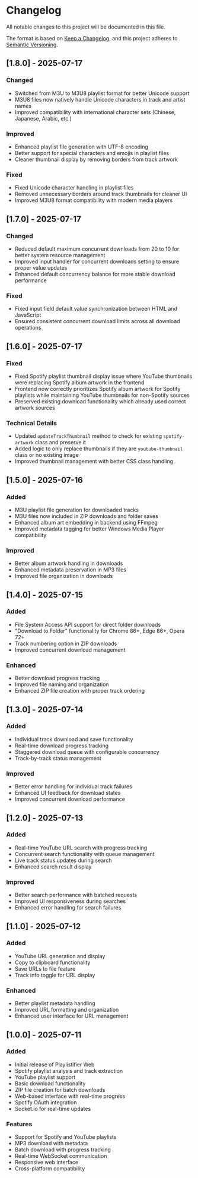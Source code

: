 # Changelog

All notable changes to this project will be documented in this file.

The format is based on [Keep a Changelog](https://keepachangelog.com/en/1.0.0/),
and this project adheres to [Semantic Versioning](https://semver.org/spec/v2.0.0.html).

## [1.8.0] - 2025-07-17

### Changed
- Switched from M3U to M3U8 playlist format for better Unicode support
- M3U8 files now natively handle Unicode characters in track and artist names
- Improved compatibility with international character sets (Chinese, Japanese, Arabic, etc.)

### Improved
- Enhanced playlist file generation with UTF-8 encoding
- Better support for special characters and emojis in playlist files
- Cleaner thumbnail display by removing borders from track artwork

### Fixed
- Fixed Unicode character handling in playlist files
- Removed unnecessary borders around track thumbnails for cleaner UI
- Improved M3U8 format compatibility with modern media players

## [1.7.0] - 2025-07-17

### Changed
- Reduced default maximum concurrent downloads from 20 to 10 for better system resource management
- Improved input handler for concurrent downloads setting to ensure proper value updates
- Enhanced default concurrency balance for more stable download performance

### Fixed
- Fixed input field default value synchronization between HTML and JavaScript
- Ensured consistent concurrent download limits across all download operations

## [1.6.0] - 2025-07-17

### Fixed
- Fixed Spotify playlist thumbnail display issue where YouTube thumbnails were replacing Spotify album artwork in the frontend
- Frontend now correctly prioritizes Spotify album artwork for Spotify playlists while maintaining YouTube thumbnails for non-Spotify sources
- Preserved existing download functionality which already used correct artwork sources

### Technical Details
- Updated `updateTrackThumbnail` method to check for existing `spotify-artwork` class and preserve it
- Added logic to only replace thumbnails if they are `youtube-thumbnail` class or no existing image
- Improved thumbnail management with better CSS class handling

## [1.5.0] - 2025-07-16

### Added
- M3U playlist file generation for downloaded tracks
- M3U files now included in ZIP downloads and folder saves
- Enhanced album art embedding in backend using FFmpeg
- Improved metadata tagging for better Windows Media Player compatibility

### Improved
- Better album artwork handling in downloads
- Enhanced metadata preservation in MP3 files
- Improved file organization in downloads

## [1.4.0] - 2025-07-15

### Added
- File System Access API support for direct folder downloads
- "Download to Folder" functionality for Chrome 86+, Edge 86+, Opera 72+
- Track numbering option in ZIP downloads
- Improved concurrent download management

### Enhanced
- Better download progress tracking
- Improved file naming and organization
- Enhanced ZIP file creation with proper track ordering

## [1.3.0] - 2025-07-14

### Added
- Individual track download and save functionality
- Real-time download progress tracking
- Staggered download queue with configurable concurrency
- Track-by-track status management

### Improved
- Better error handling for individual track failures
- Enhanced UI feedback for download states
- Improved concurrent download performance

## [1.2.0] - 2025-07-13

### Added
- Real-time YouTube URL search with progress tracking
- Concurrent search functionality with queue management
- Live track status updates during search
- Enhanced search result display

### Improved
- Better search performance with batched requests
- Improved UI responsiveness during searches
- Enhanced error handling for search failures

## [1.1.0] - 2025-07-12

### Added
- YouTube URL generation and display
- Copy to clipboard functionality
- Save URLs to file feature
- Track info toggle for URL display

### Enhanced
- Better playlist metadata handling
- Improved URL formatting and organization
- Enhanced user interface for URL management

## [1.0.0] - 2025-07-11

### Added
- Initial release of Playlistifier Web
- Spotify playlist analysis and track extraction
- YouTube playlist support
- Basic download functionality
- ZIP file creation for batch downloads
- Web-based interface with real-time progress
- Spotify OAuth integration
- Socket.io for real-time updates

### Features
- Support for Spotify and YouTube playlists
- MP3 download with metadata
- Batch download with progress tracking
- Real-time WebSocket communication
- Responsive web interface
- Cross-platform compatibility
